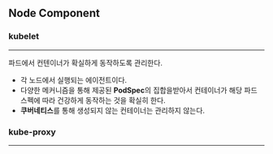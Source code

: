 ## Node Component

### kubelet
---
파드에서 컨텐이너가 확실하게 동작하도록 관리한다.
- 각 노드에서 실행되는 에이전트이다.
- 다양한 메커니즘을 통해 제공된 **PodSpec**의 집합을받아서 컨테이너가 해당 파드 스펙에 따라 건강하게 동작하는 것을 확실히 한다.
- **쿠버네티스**를 통해 생성되지 않는 컨테이너는 관리하지 않는다.

### kube-proxy
---

